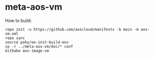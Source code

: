 # meta-aos-vm

How to build:

```
repo init -u https://github.com/aoscloud/manifests -b main -m aos-vm.xml
repo sync
source poky/oe-init-build-env
cp -r ../meta-aos-vm/doc/* conf
bitbake aos-image-vm
```